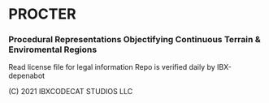 # PROCTER
### Procedural Representations Objectifying Continuous Terrain & Enviromental Regions

Read license file for legal information
Repo is verified daily by IBX-depenabot

(C) 2021 IBXCODECAT STUDIOS LLC
